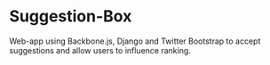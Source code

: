 Suggestion-Box
==============

Web-app using Backbone.js, Django and Twitter Bootstrap to accept suggestions and allow users to influence ranking.